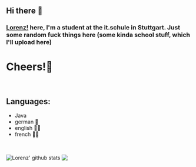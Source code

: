## Hi there 👋
### [Lorenz!](https://www.germany.com/) here, I'm a student at the it.schule in Stuttgart. Just some random fuck things here (some kinda school stuff, which I'll upload here)

# Cheers!🍺

<br />

## Languages:
+ Java
+ german 👶
+ english 🕵️‍♂️
+ french 👨‍🎓

<br />

<img align="center" src="https://github-readme-stats.vercel.app/api?username=therealrango&count_private=true&show_icons=true&theme=radical&include_all_commits=true" alt="Lorenz' github stats" />  <img align="center" src="https://github-readme-stats.vercel.app/api/top-langs/?username=therealrango&layout=compact&theme=radical" />

<!--
**l0r3n2f/l0r3n2f** is a ✨ _special_ ✨ repository because its `README.md` (this file) appears on your GitHub profile.

Here are some ideas to get you started:

- 🔭 I’m currently working on ...
- 🌱 I’m currently learning ...
- 👯 I’m looking to collaborate on ...
- 🤔 I’m looking for help with ...
- 💬 Ask me about ...
- 📫 How to reach me: ...
- 😄 Pronouns: ...
- ⚡ Fun fact: ...
-->
